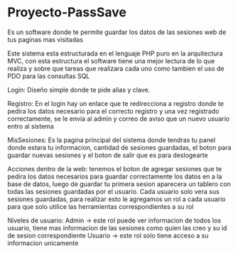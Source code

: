 # Proyecto-PassSave
Es un software donde te permite guardar los datos de las sesiones web de tus paginas mas visitadas

Este sistema esta estructurada en el lenguaje PHP puro en la arquitectura MVC, con esta estructura el software tiene una mejor lectura de lo que realiza y sobre que tareas que realizara cada uno como tambien el uso de PDO para las consultas SQL

Login: Diseño simple donde te pide alias y clave.

Registro: En el login hay un enlace que te redirecciona a registro donde te pedira los datos necesario para el correcto registro y una vez registrado correctamente, se le envia al admin y correo de aviso que un nuevo usuario entro al sistema

MisSesiones: Es la pagina principal del sistema donde tendras tu panel donde estara tu informacion, cantidad de sesiones guardadas, el boton para guardar nuevas sesiones y el boton de salir que es para deslogearte

Acciones dentro de la web: tenemos el boton de agregar sesiones que te pedira los datos necesarios para guardar correctamente los datos en a la base de datos, luego de guardar tu primera sesion aparecera un tablero con todas las sesiones guardadas por el usuario. Cada usuario solo vera sus sesiones guardadas, para realizar esto le agregamos un rol a cada usuario para que solo utilice las herramientas correspondientes a su rol

Niveles de usuario: Admin -> este rol puede ver informacion de todos los usuario, tiene mas informacion de las sesiones como quien las creo y su id de sesion correspondiente
Usuario -> este rol solo tiene acceso a su informacion unicamente

